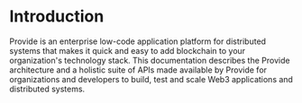 # Introduction

Provide is an enterprise low-code application platform for distributed systems that makes it quick and easy to add blockchain to your organization's technology stack. This documentation describes the Provide architecture and a holistic suite of APIs made available by Provide for organizations and developers to build, test and scale Web3 applications and distributed systems.

